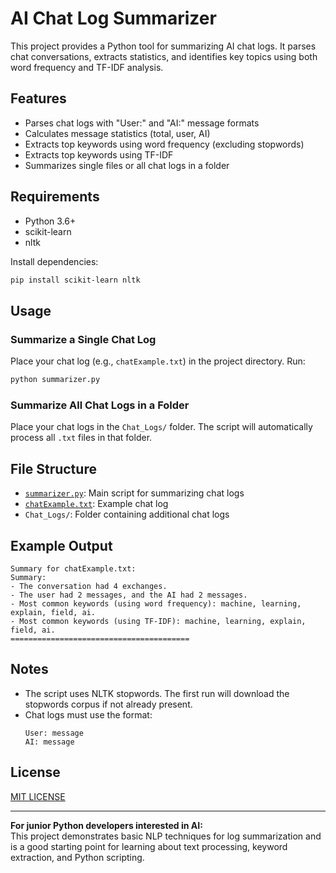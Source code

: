 # AI Chat Log Summarizer

This project provides a Python tool for summarizing AI chat logs. It parses chat conversations, extracts statistics, and identifies key topics using both word frequency and TF-IDF analysis.

## Features

- Parses chat logs with "User:" and "AI:" message formats
- Calculates message statistics (total, user, AI)
- Extracts top keywords using word frequency (excluding stopwords)
- Extracts top keywords using TF-IDF
- Summarizes single files or all chat logs in a folder

## Requirements

- Python 3.6+
- scikit-learn
- nltk

Install dependencies:
```sh
pip install scikit-learn nltk
```

## Usage

### Summarize a Single Chat Log

Place your chat log (e.g., `chatExample.txt`) in the project directory. Run:

```sh
python summarizer.py
```

### Summarize All Chat Logs in a Folder

Place your chat logs in the `Chat_Logs/` folder. The script will automatically process all `.txt` files in that folder.

## File Structure

- [`summarizer.py`](summarizer.py): Main script for summarizing chat logs
- [`chatExample.txt`](chatExample.txt): Example chat log
- `Chat_Logs/`: Folder containing additional chat logs

## Example Output

```
Summary for chatExample.txt:
Summary:
- The conversation had 4 exchanges.
- The user had 2 messages, and the AI had 2 messages.
- Most common keywords (using word frequency): machine, learning, explain, field, ai.
- Most common keywords (using TF-IDF): machine, learning, explain, field, ai.
========================================
```

## Notes

- The script uses NLTK stopwords. The first run will download the stopwords corpus if not already present.
- Chat logs must use the format:
  ```
  User: message
  AI: message
  ```

## License

 [MIT LICENSE](./LICENSE)

---

**For junior Python developers interested in AI:**  
This project demonstrates basic NLP techniques for log summarization and is a good starting point for learning about text processing, keyword extraction, and Python scripting.
